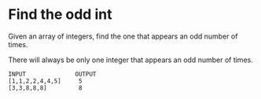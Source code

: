 # Find the odd int
Given an array of integers, find the one that appears an odd number of times.

There will always be only one integer that appears an odd number of times.

```
INPUT              OUTPUT
[1,1,2,2,4,4,5]     5
[3,3,8,8,8]         8  
```